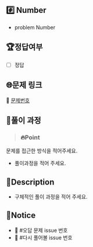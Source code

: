 ## #️⃣ Number

- problem Number

## 🏆정답여부

- [ ] 정답

## 🌐문제 링크

🔗 [문제번호](https://# "baekjoon 문제번호")

## 🔐풀이 과정
 > ### 🔥Point
   문제를 접근한 방식을 적어주세요.
- 풀이과정을 적어 주세요.

## 📌Description

- 구체적인 풀이 과정을 적어 주세요.

## 🔔Notice

- 🐛 #오답 문제 issue 번호
- 🔄 #다시 풀어볼 issue 번호
